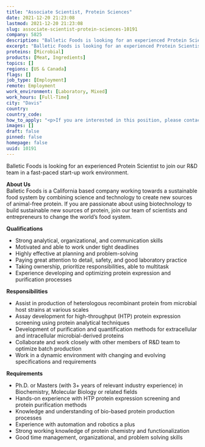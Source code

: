 ```yaml
---
title: "Associate Scientist, Protein Sciences"
date: 2021-12-20 21:23:08
lastmod: 2021-12-20 21:23:08
slug: associate-scientist-protein-sciences-10191
company: 5825
description: "Balletic Foods is looking for an experienced Protein Scientist to join our R&D team in a fast-paced start-up work environment.About UsBalletic Foods is a California based company working towards a sustainable food system by combining science and technology to create new sources of animal-free protein. If you are passionate about using biotechnology to build sustainable new sources of protein, join our team of scientists and entrepreneurs to change the world’s food system.Qualifications"
excerpt: "Balletic Foods is looking for an experienced Protein Scientist to join our R&D team in a fast-paced start-up work environment.About UsBalletic Foods is a California based company working towards a sustainable food system by combining science and technology to create new sources of animal-free protein. If you are passionate about using biotechnology to build sustainable new sources of protein, join our team of scientists and entrepreneurs to change the world’s food system.Qualifications"
proteins: [Microbial]
products: [Meat, Ingredients]
topics: []
regions: [US & Canada]
flags: []
job_type: [Employment]
remote: Employment
work_environment: [Laboratory, Mixed]
work_hours: [Full-Time]
city: "Davis"
country: 
country_code: 
how_to_apply: "<p>If you are interested in this position, please contact <a href=\"mailto:careers@balleticfoods.com\">careers@balleticfoods.com</a>.</p>"
images: []
draft: false
pinned: false
homepage: false
uuid: 10191
---
```

<p>Balletic Foods is looking for an experienced Protein Scientist to join our R&D team in a fast-paced start-up work environment.</p>
<p><strong>About Us</strong><br />
Balletic Foods is a California based company working towards a sustainable food system by combining science and technology to create new sources of animal-free protein. If you are passionate about using biotechnology to build sustainable new sources of protein, join our team of scientists and entrepreneurs to change the world’s food system.</p>
<p><strong>Qualifications</strong></p>
<ul>
<li>Strong analytical, organizational, and communication skills</li>
<li>Motivated and able to work under tight deadlines</li>
<li>Highly effective at planning and problem-solving</li>
<li>Paying great attention to detail, safety, and good laboratory practice</li>
<li>Taking ownership, prioritize responsibilities, able to multitask</li>
<li>Experience developing and optimizing protein expression and purification processes</li>
</ul>
<p><strong>Responsibilities</strong></p>
<ul>
<li>Assist in production of heterologous recombinant protein from microbial host strains at various scales</li>
<li>Assay development for high-throughput (HTP) protein expression screening using protein analytical techniques</li>
<li>Development of purification and quantification methods for extracellular and intracellular microbial-derived proteins</li>
<li>Collaborate and work closely with other members of R&D team to optimize batch production</li>
<li>Work in a dynamic environment with changing and evolving specifications and requirements</li>
</ul>
<p><strong>Requirements</strong></p>
<ul>
<li>Ph.D. or Masters (with 3+ years of relevant industry experience) in Biochemistry, Molecular Biology or related fields</li>
<li>Hands-on experience with HTP protein expression screening and protein purification methods</li>
<li>Knowledge and understanding of bio-based protein production processes</li>
<li>Experience with automation and robotics a plus</li>
<li>Strong working knowledge of protein chemistry and functionalization</li>
<li>Good time management, organizational, and problem solving skills</li>
</ul>
